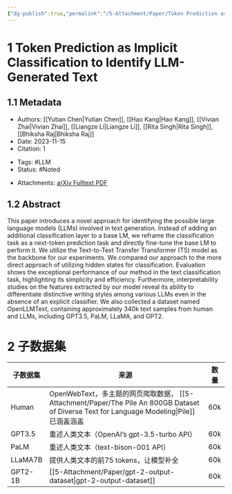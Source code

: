 ```yaml
---
{"dg-publish":true,"permalink":"/5-Attachment/Paper/Token Prediction as Implicit Classification to Identify LLM-Generated Text/"}
---
```


# 1 Token Prediction as Implicit Classification to Identify LLM-Generated Text
## 1.1 Metadata
* Authors: [[Yutian Chen\|Yutian Chen]], [[Hao Kang\|Hao Kang]], [[Vivian Zhai\|Vivian Zhai]], [[Liangze Li\|Liangze Li]], [[Rita Singh\|Rita Singh]], [[Bhiksha Raj\|Bhiksha Raj]]
* Date: 2023-11-15
* Citation: 1
- Tags: #LLM
- Status: #Noted 
* Attachments: [arXiv Fulltext PDF](zotero://open-pdf/library/items/7RYF977A)
## 1.2 Abstract
This paper introduces a novel approach for identifying the possible large language models (LLMs) involved in text generation. Instead of adding an additional classification layer to a base LM, we reframe the classification task as a next-token prediction task and directly fine-tune the base LM to perform it. We utilize the Text-to-Text Transfer Transformer (T5) model as the backbone for our experiments. We compared our approach to the more direct approach of utilizing hidden states for classification. Evaluation shows the exceptional performance of our method in the text classification task, highlighting its simplicity and efficiency. Furthermore, interpretability studies on the features extracted by our model reveal its ability to differentiate distinctive writing styles among various LLMs even in the absence of an explicit classifier. We also collected a dataset named OpenLLMText, containing approximately 340k text samples from human and LLMs, including GPT3.5, PaLM, LLaMA, and GPT2.
# 2 子数据集
| 子数据集 | 来源 | 数量 |
| ---- | ---- | ---- |
| Human | OpenWebText，多主题的网页爬取数据， [[5-Attachment/Paper/The Pile An 800GB Dataset of Diverse Text for Language Modeling\|Pile]] 已涵盖涵盖 | 60k |
| GPT3.5 | 重述人类文本（OpenAI’s gpt-3.5-turbo API） | 60k |
| PaLM | 重述人类文本（text-bison-001 API） | 60k |
| LLaMA7B | 提供人类文本的前75 tokens，让模型补全 | 60k |
| GPT2-1B | [[5-Attachment/Paper/gpt-2-output-dataset\|gpt-2-output-dataset]] | 60k |
